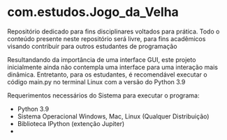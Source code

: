 # com.estudos.Jogo_da_Velha
Repositório dedicado para fins disciplinares voltados para prática. Todo o conteúdo presente neste repositório será livre, para fins acadêmicos visando contribuir para outros estudantes de programação



Resultandando da importância de uma interface GUI, este projeto inicialmente ainda não contempla uma interface para uma interação mais dinâmica. Entretanto, para os estudantes, é recomendável executar o código main.py no terminal Linux com a versão do Python 3.9

Requerimentos necessários do Sistema para executar o programa:
- Python 3.9
- Sistema Operacional Windows, Mac, Linux (Qualquer Distribuição)
- Biblioteca IPython (extenção Jupiter)
-

